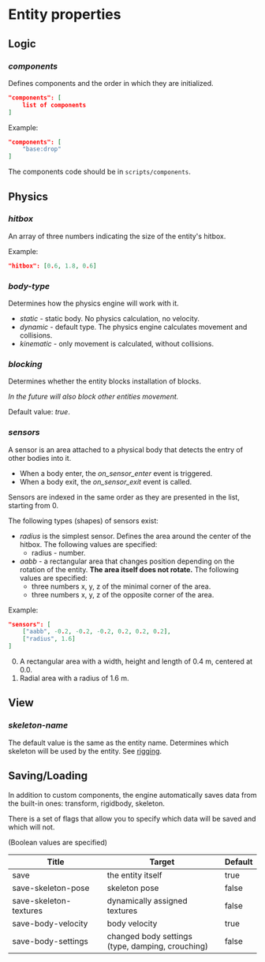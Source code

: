 # Entity properties

## Logic

### *components*

Defines components and the order in which they are initialized.

```json
"components": [
    list of components
]
```

Example:

```json
"components": [
    "base:drop"
]
```

The components code should be in `scripts/components`.

## Physics

### *hitbox*

An array of three numbers indicating the size of the entity's hitbox.

Example:

```json
"hitbox": [0.6, 1.8, 0.6]
```


### *body-type*

Determines how the physics engine will work with it.

- *static* - static body. No physics calculation, no velocity.
- *dynamic* - default type. The physics engine calculates movement and collisions.
- *kinematic* - only movement is calculated, without collisions.

### *blocking*

Determines whether the entity blocks installation of blocks.

*In the future will also block other entities movement.*

Default value: *true*.

### *sensors*

A sensor is an area attached to a physical body that detects the entry of other bodies into it.

- When a body enter, the *on_sensor_enter* event is triggered.
- When a body exit, the *on_sensor_exit* event is called.

Sensors are indexed in the same order as they are presented in the list, starting from 0.

The following types (shapes) of sensors exist:
- *radius* is the simplest sensor. Defines the area around the center of the hitbox. The following values ​​are specified:
    - radius - number.
- *aabb* - a rectangular area that changes position depending on the rotation of the entity. **The area itself does not rotate.** The following values ​​are specified:
    - three numbers x, y, z of the minimal corner of the area.
    - three numbers x, y, z of the opposite corner of the area.

Example:

```json
"sensors": [
    ["aabb", -0.2, -0.2, -0.2, 0.2, 0.2, 0.2],
    ["radius", 1.6]
]
```

0. A rectangular area with a width, height and length of 0.4 m, centered at 0.0.
1. Radial area with a radius of 1.6 m.

## View

### *skeleton-name*

The default value is the same as the entity name. Determines which skeleton will be used by the entity. See [rigging](rigging.md).

## Saving/Loading

In addition to custom components, the engine automatically saves data from the built-in ones: transform, rigidbody, skeleton.

There is a set of flags that allow you to specify which data will be saved and which will not.

(Boolean values ​​are specified)

| Title                  | Target                                               | Default |
| ---------------------- | ---------------------------------------------------- | ------- |
| save                   | the entity itself                                    | true    |
| save-skeleton-pose     | skeleton pose                                        | false   |
| save-skeleton-textures | dynamically assigned textures                        | false   |
| save-body-velocity     | body velocity                                        | true    |
| save-body-settings     | changed body settings <br>(type, damping, crouching) | false   |
